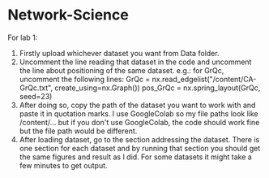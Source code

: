 # Network-Science
For lab 1: 
1. Firstly upload whichever dataset you want from Data folder.
2. Uncomment the line reading that dataset in the code and uncomment the line about positioning of the same dataset. e.g.: for GrQc, uncomment the following lines:
GrQc = nx.read_edgelist("/content/CA-GrQc.txt", create_using=nx.Graph())
pos_GrQc = nx.spring_layout(GrQc, seed=23)
3. After doing so, copy the path of the dataset you want to work with and paste it in quotation marks. I use GoogleColab so my file paths look like /content/... but if you don't use GoogleColab, the code should work fine but the file path would be different. 
4. After loading dataset, go to the section addressing the dataset. There is one section for each dataset and by running that section you should get the same figures and result as I did. For some datasets it might take a few minutes to get output.
